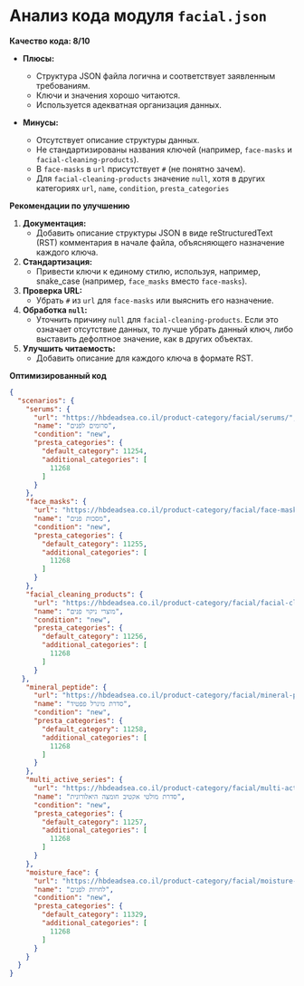 # Анализ кода модуля `facial.json`

**Качество кода: 8/10**

- **Плюсы:**
    - Структура JSON файла логична и соответствует заявленным требованиям.
    - Ключи и значения хорошо читаются.
    - Используется адекватная организация данных.

- **Минусы:**
    - Отсутствует описание структуры данных.
    - Не стандартизированы названия ключей (например, `face-masks` и `facial-cleaning-products`).
    - В `face-masks` в `url` присутствует `#` (не понятно зачем).
    - Для `facial-cleaning-products` значение `null`, хотя в других категориях  `url`, `name`, `condition`, `presta_categories`
    
**Рекомендации по улучшению**

1.  **Документация:**
    - Добавить описание структуры JSON в виде reStructuredText (RST) комментария в начале файла, объясняющего назначение каждого ключа.
2.  **Стандартизация:**
    - Привести ключи к единому стилю, используя, например, snake_case (например, `face_masks` вместо `face-masks`).
3.  **Проверка URL:**
    - Убрать `#` из `url` для `face-masks` или выяснить его назначение.
4.  **Обработка `null`:**
    -  Уточнить причину `null` для `facial-cleaning-products`. Если это означает отсутствие данных, то лучше убрать данный ключ, либо выставить дефолтное значение, как в других объектах.
5. **Улучшить читаемость:**
    - Добавить описание для каждого ключа в формате RST.

**Оптимизированный код**

```json
{
  "scenarios": {
    "serums": {
      "url": "https://hbdeadsea.co.il/product-category/facial/serums/",
      "name": "סרומים לפנים",
      "condition": "new",
      "presta_categories": {
        "default_category": 11254,
        "additional_categories": [
          11268
        ]
      }
    },
    "face_masks": {
      "url": "https://hbdeadsea.co.il/product-category/facial/face-masks/",
      "name": "מסכות פנים",
      "condition": "new",
      "presta_categories": {
        "default_category": 11255,
        "additional_categories": [
          11268
        ]
      }
    },
    "facial_cleaning_products": {
      "url": "https://hbdeadsea.co.il/product-category/facial/facial-cleaning-products/",
      "name": "מוצרי ניקוי פנים",
      "condition": "new",
      "presta_categories": {
        "default_category": 11256,
        "additional_categories": [
          11268
        ]
      }
   },
    "mineral_peptide": {
      "url": "https://hbdeadsea.co.il/product-category/facial/mineral-peptide/",
      "name": "סדרת מינרל פפטיד",
      "condition": "new",
      "presta_categories": {
        "default_category": 11258,
        "additional_categories": [
          11268
        ]
      }
    },
    "multi_active_series": {
      "url": "https://hbdeadsea.co.il/product-category/facial/multi-active-series/",
      "name": "סדרת מולטי אקטיב חומצה היאלורונית",
      "condition": "new",
      "presta_categories": {
        "default_category": 11257,
        "additional_categories": [
          11268
        ]
      }
    },
    "moisture_face": {
      "url": "https://hbdeadsea.co.il/product-category/facial/moisture-face/",
      "name": "לחויות לפנים",
      "condition": "new",
      "presta_categories": {
        "default_category": 11329,
        "additional_categories": [
          11268
        ]
      }
    }
  }
}
```